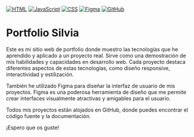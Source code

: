 [![HTML](https://img.shields.io/badge/HTML-E34F26?style=for-the-badge&logo=html5&logoColor=white)](https://developer.mozilla.org/en-US/docs/Web/HTML)
[![JavaScript](https://img.shields.io/badge/JavaScript-F7DF1E?style=for-the-badge&logo=javascript&logoColor=black)](https://developer.mozilla.org/en-US/docs/Web/JavaScript)
[![CSS](https://img.shields.io/badge/CSS-1572B6?style=for-the-badge&logo=css3&logoColor=white)](https://developer.mozilla.org/en-US/docs/Web/CSS)
[![Figma](https://img.shields.io/badge/Figma-F24E1E?style=for-the-badge&logo=figma&logoColor=white)](https://www.figma.com/)
[![GitHub](https://img.shields.io/badge/GitHub-181717?style=for-the-badge&logo=github&logoColor=white)](https://www.github.com/)


# Portfolio Silvia

Este es mi sitio web de portfolio donde muestro las tecnologías que he aprendido y aplicado a un proyecto real. Sirve como una demostración de mis habilidades y capacidades en desarrollo web. Cada proyecto destaca diferentes aspectos de estas tecnologías, como diseño responsive, interactividad y estilización.

También he utilizado Figma para diseñar la interfaz de usuario de mis proyectos. Figma es una poderosa herramienta de diseño que me permite crear interfaces visualmente atractivas y amigables para el usuario.

Todos mis proyectos están alojados en GitHub, donde puedes encontrar el código fuente y la documentación.

¡Espero que os guste!
